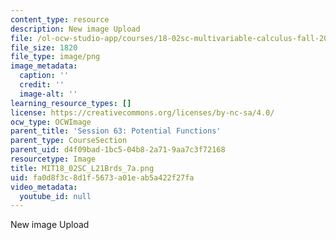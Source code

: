 ```yaml
---
content_type: resource
description: New image Upload
file: /ol-ocw-studio-app/courses/18-02sc-multivariable-calculus-fall-2010/fa0d8f3c8d1f5673a01eab5a422f27fa_MIT18_02SC_L21Brds_7a.png
file_size: 1820
file_type: image/png
image_metadata:
  caption: ''
  credit: ''
  image-alt: ''
learning_resource_types: []
license: https://creativecommons.org/licenses/by-nc-sa/4.0/
ocw_type: OCWImage
parent_title: 'Session 63: Potential Functions'
parent_type: CourseSection
parent_uid: d4f09bad-1bc5-04b8-2a71-9aa7c3f72168
resourcetype: Image
title: MIT18_02SC_L21Brds_7a.png
uid: fa0d8f3c-8d1f-5673-a01e-ab5a422f27fa
video_metadata:
  youtube_id: null
---
```

New image Upload
